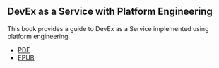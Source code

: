 ## DevEx as a Service with Platform Engineering

This book provides a guide to DevEx as a Service implemented using platform engineering.

* [PDF](https://github.com/OctopusSolutionsEngineering/PlatformEngineeringBook/releases/latest/download/deaas.pdf)
* [EPUB](https://github.com/OctopusSolutionsEngineering/PlatformEngineeringBook/releases/latest/download/deaas.epub)
